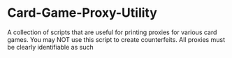 # Card-Game-Proxy-Utility
A collection of scripts that are useful for printing proxies for various card games. You may NOT use this script to create counterfeits. All proxies must be clearly identifiable as such
